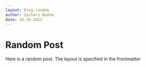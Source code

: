 ```yaml
---
layout: blog.random
author: Zachary Boehm
date: 10-26-2022
---
```


# Random Post

Here is a random post. The layout is specified in the frontmatter